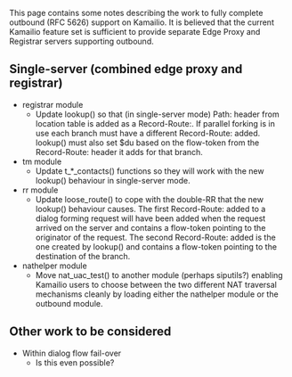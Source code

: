 This page contains some notes describing the work to fully complete
outbound (RFC 5626) support on Kamailio. It is believed that the current
Kamailio feature set is sufficient to provide separate Edge Proxy and
Registrar servers supporting outbound.

## Single-server (combined edge proxy and registrar)

- registrar module
  - Update lookup() so that (in single-server mode) Path: header
        from location table is added as a Record-Route:. If parallel
        forking is in use each branch must have a different
        Record-Route: added. lookup() must also set $du based on the
        flow-token from the Record-Route: header it adds for that
        branch.
- tm module
  - Update t\_\*\_contacts() functions so they will work with the
        new lookup() behaviour in single-server mode.
- rr module
  - Update loose_route() to cope with the double-RR that the new
        lookup() behaviour causes. The first Record-Route: added to a
        dialog forming request will have been added when the request
        arrived on the server and contains a flow-token pointing to the
        originator of the request. The second Record-Route: added is the
        one created by lookup() and contains a flow-token pointing to
        the destination of the branch.
- nathelper module
  - Move nat_uac_test() to another module (perhaps siputils?)
        enabling Kamailio users to choose between the two different NAT
        traversal mechanisms cleanly by loading either the nathelper
        module or the outbound module.

## Other work to be considered

- Within dialog flow fail-over
  - Is this even possible?
